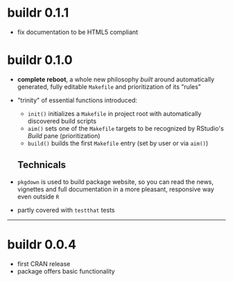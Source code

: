 # buildr 0.1.1

-   fix documentation to be HTML5 compliant

# buildr 0.1.0

-   **complete reboot**, a whole new philosophy *built* around automatically generated, fully editable `Makefile` and prioritization of its "rules"

-   "trinity" of essential functions introduced:

    -   `init()` initializes a `Makefile` in project root with automatically discovered build scripts
    -   `aim()` sets one of the `Makefile` targets to be recognized by RStudio's *Build* pane (prioritization)
    -   `build()` builds the first `Makefile` entry (set by user or via `aim()`)

    ## Technicals

-   `pkgdown` is used to build package website, so you can read the news, vignettes and full documentation in a more pleasant, responsive way even outside `R`

-   partly covered with `testthat` tests

------------------------------------------------------------------------

# buildr 0.0.4

-   first CRAN release
-   package offers basic functionality
